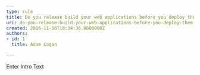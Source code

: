 ```yaml
---
type: rule
title: Do you release build your web applications before you deploy them?
uri: do-you-release-build-your-web-applications-before-you-deploy-them
created: 2016-11-16T18:34:36.0000000Z
authors:
- id: 1
  title: Adam Cogan

---
```




<span class='intro'> Enter Intro Text </span>




